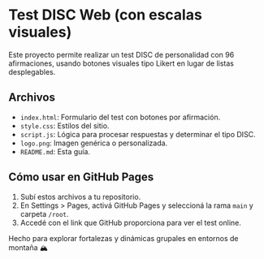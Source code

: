 # Test DISC Web (con escalas visuales)

Este proyecto permite realizar un test DISC de personalidad con 96 afirmaciones, usando botones visuales tipo Likert en lugar de listas desplegables.

## Archivos

- `index.html`: Formulario del test con botones por afirmación.
- `style.css`: Estilos del sitio.
- `script.js`: Lógica para procesar respuestas y determinar el tipo DISC.
- `logo.png`: Imagen genérica o personalizada.
- `README.md`: Esta guía.

## Cómo usar en GitHub Pages

1. Subí estos archivos a tu repositorio.
2. En Settings > Pages, activá GitHub Pages y seleccioná la rama `main` y carpeta `/root`.
3. Accedé con el link que GitHub proporciona para ver el test online.

Hecho para explorar fortalezas y dinámicas grupales en entornos de montaña 🏔️
